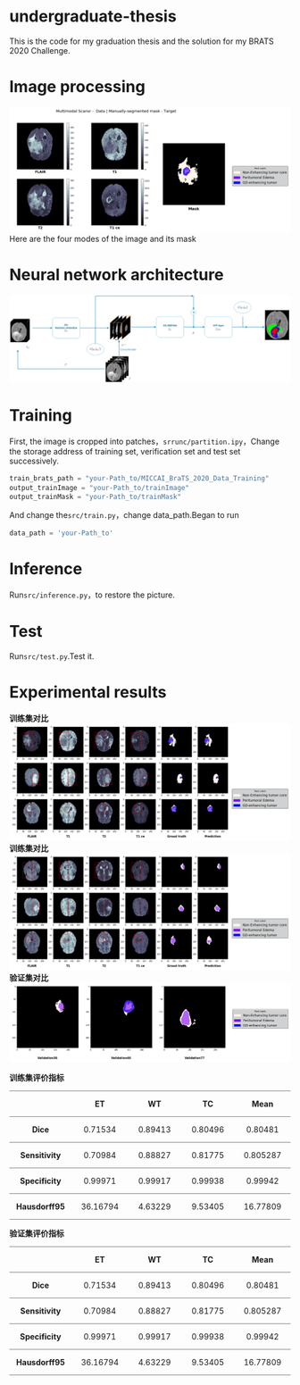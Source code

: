 # undergraduate-thesis
This is the code for my graduation thesis and the solution for my BRATS 2020 Challenge.

# Image processing
![image](/image/data_sample.png)
Here are the four modes of the image and its mask

# Neural network architecture
![4](/image/net图片.jpg)

# Training

First, the image is cropped into patches，`srrunc/partition.ipy`，Change the storage address of training set, verification set and test set successively.

```python
train_brats_path = "your-Path_to/MICCAI_BraTS_2020_Data_Training"
output_trainImage = "your-Path_to/trainImage"
output_trainMask = "your-Path_to/trainMask"
```
And change the`src/train.py`，change data_path.Began to run

```python
data_path = 'your-Path_to'
```

# Inference

Run`src/inference.py`，to restore the picture.

# Test

Run`src/test.py`.Test it.

# Experimental results

**训练集对比**
![Train](/image/对比图.png)
**训练集对比**
![Train](/image/对比图2.png)
**验证集对比**
![Test](/image/验证集对比图.png)

**训练集评价指标**
<table class=MsoTable15Plain2 border=1 cellspacing=0 cellpadding=0
 style='border-collapse:collapse;border:none;mso-border-top-alt:solid #7F7F7F .5pt;
 mso-border-top-themecolor:text1;mso-border-top-themetint:128;mso-border-bottom-alt:
 solid #7F7F7F .5pt;mso-border-bottom-themecolor:text1;mso-border-bottom-themetint:
 128;mso-yfti-tbllook:1184;mso-padding-alt:0cm 5.4pt 0cm 5.4pt'>
 <tr style='mso-yfti-irow:-1;mso-yfti-firstrow:yes;mso-yfti-lastfirstrow:yes'>
  <td width=111 style='width:82.95pt;border-top:solid #7F7F7F 1.0pt;mso-border-top-themecolor:
  text1;mso-border-top-themetint:128;border-left:none;border-bottom:solid #7F7F7F 1.0pt;
  mso-border-bottom-themecolor:text1;mso-border-bottom-themetint:128;
  border-right:none;mso-border-top-alt:solid #7F7F7F .5pt;mso-border-top-themecolor:
  text1;mso-border-top-themetint:128;mso-border-bottom-alt:solid #7F7F7F .5pt;
  mso-border-bottom-themecolor:text1;mso-border-bottom-themetint:128;
  padding:0cm 5.4pt 0cm 5.4pt'>
  <p class=MsoNormal align=center style='text-align:center;mso-yfti-cnfc:5'><b><span
  lang=EN-US><o:p>&nbsp;</o:p></span></b></p>
  </td>
  <td width=111 style='width:82.95pt;border-top:solid #7F7F7F 1.0pt;mso-border-top-themecolor:
  text1;mso-border-top-themetint:128;border-left:none;border-bottom:solid #7F7F7F 1.0pt;
  mso-border-bottom-themecolor:text1;mso-border-bottom-themetint:128;
  border-right:none;mso-border-top-alt:solid #7F7F7F .5pt;mso-border-top-themecolor:
  text1;mso-border-top-themetint:128;mso-border-bottom-alt:solid #7F7F7F .5pt;
  mso-border-bottom-themecolor:text1;mso-border-bottom-themetint:128;
  padding:0cm 5.4pt 0cm 5.4pt'>
  <p class=MsoNormal align=center style='text-align:center;mso-yfti-cnfc:1'><b><span
  lang=EN-US>ET<o:p></o:p></span></b></p>
  </td>
  <td width=111 style='width:82.95pt;border-top:solid #7F7F7F 1.0pt;mso-border-top-themecolor:
  text1;mso-border-top-themetint:128;border-left:none;border-bottom:solid #7F7F7F 1.0pt;
  mso-border-bottom-themecolor:text1;mso-border-bottom-themetint:128;
  border-right:none;mso-border-top-alt:solid #7F7F7F .5pt;mso-border-top-themecolor:
  text1;mso-border-top-themetint:128;mso-border-bottom-alt:solid #7F7F7F .5pt;
  mso-border-bottom-themecolor:text1;mso-border-bottom-themetint:128;
  padding:0cm 5.4pt 0cm 5.4pt'>
  <p class=MsoNormal align=center style='text-align:center;mso-yfti-cnfc:1'><b><span
  lang=EN-US>WT<o:p></o:p></span></b></p>
  </td>
  <td width=111 style='width:82.95pt;border-top:solid #7F7F7F 1.0pt;mso-border-top-themecolor:
  text1;mso-border-top-themetint:128;border-left:none;border-bottom:solid #7F7F7F 1.0pt;
  mso-border-bottom-themecolor:text1;mso-border-bottom-themetint:128;
  border-right:none;mso-border-top-alt:solid #7F7F7F .5pt;mso-border-top-themecolor:
  text1;mso-border-top-themetint:128;mso-border-bottom-alt:solid #7F7F7F .5pt;
  mso-border-bottom-themecolor:text1;mso-border-bottom-themetint:128;
  padding:0cm 5.4pt 0cm 5.4pt'>
  <p class=MsoNormal align=center style='text-align:center;mso-yfti-cnfc:1'><b><span
  lang=EN-US>TC<o:p></o:p></span></b></p>
  </td>
  <td width=111 style='width:83.0pt;border-top:solid #7F7F7F 1.0pt;mso-border-top-themecolor:
  text1;mso-border-top-themetint:128;border-left:none;border-bottom:solid #7F7F7F 1.0pt;
  mso-border-bottom-themecolor:text1;mso-border-bottom-themetint:128;
  border-right:none;mso-border-top-alt:solid #7F7F7F .5pt;mso-border-top-themecolor:
  text1;mso-border-top-themetint:128;mso-border-bottom-alt:solid #7F7F7F .5pt;
  mso-border-bottom-themecolor:text1;mso-border-bottom-themetint:128;
  padding:0cm 5.4pt 0cm 5.4pt'>
  <p class=MsoNormal align=center style='text-align:center;mso-yfti-cnfc:1'><b><span
  lang=EN-US>Mean<o:p></o:p></span></b></p>
  </td>
 </tr>
 <tr style='mso-yfti-irow:0'>
  <td width=111 style='width:82.95pt;border:none;border-bottom:solid #7F7F7F 1.0pt;
  mso-border-bottom-themecolor:text1;mso-border-bottom-themetint:128;
  mso-border-top-alt:solid #7F7F7F .5pt;mso-border-top-themecolor:text1;
  mso-border-top-themetint:128;mso-border-top-alt:solid #7F7F7F .5pt;
  mso-border-top-themecolor:text1;mso-border-top-themetint:128;mso-border-bottom-alt:
  solid #7F7F7F .5pt;mso-border-bottom-themecolor:text1;mso-border-bottom-themetint:
  128;padding:0cm 5.4pt 0cm 5.4pt'>
  <p class=MsoNormal align=center style='text-align:center;mso-yfti-cnfc:68'><b><span
  lang=EN-US>Dice<o:p></o:p></span></b></p>
  </td>
  <td width=111 style='width:82.95pt;border:none;border-bottom:solid #7F7F7F 1.0pt;
  mso-border-bottom-themecolor:text1;mso-border-bottom-themetint:128;
  mso-border-top-alt:solid #7F7F7F .5pt;mso-border-top-themecolor:text1;
  mso-border-top-themetint:128;mso-border-top-alt:solid #7F7F7F .5pt;
  mso-border-top-themecolor:text1;mso-border-top-themetint:128;mso-border-bottom-alt:
  solid #7F7F7F .5pt;mso-border-bottom-themecolor:text1;mso-border-bottom-themetint:
  128;padding:0cm 5.4pt 0cm 5.4pt'>
  <p class=MsoNormal align=center style='text-align:center;mso-yfti-cnfc:64'><span
  lang=EN-US>0.71534<o:p></o:p></span></p>
  </td>
  <td width=111 style='width:82.95pt;border:none;border-bottom:solid #7F7F7F 1.0pt;
  mso-border-bottom-themecolor:text1;mso-border-bottom-themetint:128;
  mso-border-top-alt:solid #7F7F7F .5pt;mso-border-top-themecolor:text1;
  mso-border-top-themetint:128;mso-border-top-alt:solid #7F7F7F .5pt;
  mso-border-top-themecolor:text1;mso-border-top-themetint:128;mso-border-bottom-alt:
  solid #7F7F7F .5pt;mso-border-bottom-themecolor:text1;mso-border-bottom-themetint:
  128;padding:0cm 5.4pt 0cm 5.4pt'>
  <p class=MsoNormal align=center style='text-align:center;mso-yfti-cnfc:64'><span
  lang=EN-US>0.89413<o:p></o:p></span></p>
  </td>
  <td width=111 style='width:82.95pt;border:none;border-bottom:solid #7F7F7F 1.0pt;
  mso-border-bottom-themecolor:text1;mso-border-bottom-themetint:128;
  mso-border-top-alt:solid #7F7F7F .5pt;mso-border-top-themecolor:text1;
  mso-border-top-themetint:128;mso-border-top-alt:solid #7F7F7F .5pt;
  mso-border-top-themecolor:text1;mso-border-top-themetint:128;mso-border-bottom-alt:
  solid #7F7F7F .5pt;mso-border-bottom-themecolor:text1;mso-border-bottom-themetint:
  128;padding:0cm 5.4pt 0cm 5.4pt'>
  <p class=MsoNormal align=center style='text-align:center;mso-yfti-cnfc:64'><span
  lang=EN-US>0.80496<o:p></o:p></span></p>
  </td>
  <td width=111 style='width:83.0pt;border:none;border-bottom:solid #7F7F7F 1.0pt;
  mso-border-bottom-themecolor:text1;mso-border-bottom-themetint:128;
  mso-border-top-alt:solid #7F7F7F .5pt;mso-border-top-themecolor:text1;
  mso-border-top-themetint:128;mso-border-top-alt:solid #7F7F7F .5pt;
  mso-border-top-themecolor:text1;mso-border-top-themetint:128;mso-border-bottom-alt:
  solid #7F7F7F .5pt;mso-border-bottom-themecolor:text1;mso-border-bottom-themetint:
  128;padding:0cm 5.4pt 0cm 5.4pt'>
  <p class=MsoNormal align=center style='text-align:center;mso-yfti-cnfc:64'><span
  lang=EN-US>0.80481<o:p></o:p></span></p>
  </td>
 </tr>
 <tr style='mso-yfti-irow:1'>
  <td width=111 style='width:82.95pt;border:none;padding:0cm 5.4pt 0cm 5.4pt'>
  <p class=MsoNormal align=center style='text-align:center;mso-yfti-cnfc:4'><b><span
  lang=EN-US>Sensitivity<o:p></o:p></span></b></p>
  </td>
  <td width=111 style='width:82.95pt;border:none;padding:0cm 5.4pt 0cm 5.4pt'>
  <p class=MsoNormal align=center style='text-align:center'><span lang=EN-US>0.70984<o:p></o:p></span></p>
  </td>
  <td width=111 style='width:82.95pt;border:none;padding:0cm 5.4pt 0cm 5.4pt'>
  <p class=MsoNormal align=center style='text-align:center'><span lang=EN-US>0.88827<o:p></o:p></span></p>
  </td>
  <td width=111 style='width:82.95pt;border:none;padding:0cm 5.4pt 0cm 5.4pt'>
  <p class=MsoNormal align=center style='text-align:center'><span lang=EN-US>0.81775<o:p></o:p></span></p>
  </td>
  <td width=111 style='width:83.0pt;border:none;padding:0cm 5.4pt 0cm 5.4pt'>
  <p class=MsoNormal align=center style='text-align:center'><span lang=EN-US>0.805287<o:p></o:p></span></p>
  </td>
 </tr>
 <tr style='mso-yfti-irow:2'>
  <td width=111 style='width:82.95pt;border-top:solid #7F7F7F 1.0pt;mso-border-top-themecolor:
  text1;mso-border-top-themetint:128;border-left:none;border-bottom:solid #7F7F7F 1.0pt;
  mso-border-bottom-themecolor:text1;mso-border-bottom-themetint:128;
  border-right:none;mso-border-top-alt:solid #7F7F7F .5pt;mso-border-top-themecolor:
  text1;mso-border-top-themetint:128;mso-border-bottom-alt:solid #7F7F7F .5pt;
  mso-border-bottom-themecolor:text1;mso-border-bottom-themetint:128;
  padding:0cm 5.4pt 0cm 5.4pt'>
  <p class=MsoNormal align=center style='text-align:center;mso-yfti-cnfc:68'><b><span
  lang=EN-US>Specificity<o:p></o:p></span></b></p>
  </td>
  <td width=111 style='width:82.95pt;border-top:solid #7F7F7F 1.0pt;mso-border-top-themecolor:
  text1;mso-border-top-themetint:128;border-left:none;border-bottom:solid #7F7F7F 1.0pt;
  mso-border-bottom-themecolor:text1;mso-border-bottom-themetint:128;
  border-right:none;mso-border-top-alt:solid #7F7F7F .5pt;mso-border-top-themecolor:
  text1;mso-border-top-themetint:128;mso-border-bottom-alt:solid #7F7F7F .5pt;
  mso-border-bottom-themecolor:text1;mso-border-bottom-themetint:128;
  padding:0cm 5.4pt 0cm 5.4pt'>
  <p class=MsoNormal align=center style='text-align:center;mso-yfti-cnfc:64'><span
  lang=EN-US>0.99971<o:p></o:p></span></p>
  </td>
  <td width=111 style='width:82.95pt;border-top:solid #7F7F7F 1.0pt;mso-border-top-themecolor:
  text1;mso-border-top-themetint:128;border-left:none;border-bottom:solid #7F7F7F 1.0pt;
  mso-border-bottom-themecolor:text1;mso-border-bottom-themetint:128;
  border-right:none;mso-border-top-alt:solid #7F7F7F .5pt;mso-border-top-themecolor:
  text1;mso-border-top-themetint:128;mso-border-bottom-alt:solid #7F7F7F .5pt;
  mso-border-bottom-themecolor:text1;mso-border-bottom-themetint:128;
  padding:0cm 5.4pt 0cm 5.4pt'>
  <p class=MsoNormal align=center style='text-align:center;mso-yfti-cnfc:64'><span
  lang=EN-US>0.99917<o:p></o:p></span></p>
  </td>
  <td width=111 style='width:82.95pt;border-top:solid #7F7F7F 1.0pt;mso-border-top-themecolor:
  text1;mso-border-top-themetint:128;border-left:none;border-bottom:solid #7F7F7F 1.0pt;
  mso-border-bottom-themecolor:text1;mso-border-bottom-themetint:128;
  border-right:none;mso-border-top-alt:solid #7F7F7F .5pt;mso-border-top-themecolor:
  text1;mso-border-top-themetint:128;mso-border-bottom-alt:solid #7F7F7F .5pt;
  mso-border-bottom-themecolor:text1;mso-border-bottom-themetint:128;
  padding:0cm 5.4pt 0cm 5.4pt'>
  <p class=MsoNormal align=center style='text-align:center;mso-yfti-cnfc:64'><span
  lang=EN-US>0.99938<o:p></o:p></span></p>
  </td>
  <td width=111 style='width:83.0pt;border-top:solid #7F7F7F 1.0pt;mso-border-top-themecolor:
  text1;mso-border-top-themetint:128;border-left:none;border-bottom:solid #7F7F7F 1.0pt;
  mso-border-bottom-themecolor:text1;mso-border-bottom-themetint:128;
  border-right:none;mso-border-top-alt:solid #7F7F7F .5pt;mso-border-top-themecolor:
  text1;mso-border-top-themetint:128;mso-border-bottom-alt:solid #7F7F7F .5pt;
  mso-border-bottom-themecolor:text1;mso-border-bottom-themetint:128;
  padding:0cm 5.4pt 0cm 5.4pt'>
  <p class=MsoNormal align=center style='text-align:center;mso-yfti-cnfc:64'><span
  lang=EN-US>0.99942<o:p></o:p></span></p>
  </td>
 </tr>
 <tr style='mso-yfti-irow:3;mso-yfti-lastrow:yes'>
  <td width=111 style='width:82.95pt;border:none;border-bottom:solid #7F7F7F 1.0pt;
  mso-border-bottom-themecolor:text1;mso-border-bottom-themetint:128;
  mso-border-bottom-alt:solid #7F7F7F .5pt;mso-border-bottom-themecolor:text1;
  mso-border-bottom-themetint:128;padding:0cm 5.4pt 0cm 5.4pt'>
  <p class=MsoNormal align=center style='text-align:center;mso-yfti-cnfc:4'><b><span
  lang=EN-US>Hausdorff95<o:p></o:p></span></b></p>
  </td>
  <td width=111 style='width:82.95pt;border:none;border-bottom:solid #7F7F7F 1.0pt;
  mso-border-bottom-themecolor:text1;mso-border-bottom-themetint:128;
  mso-border-bottom-alt:solid #7F7F7F .5pt;mso-border-bottom-themecolor:text1;
  mso-border-bottom-themetint:128;padding:0cm 5.4pt 0cm 5.4pt'>
  <p class=MsoNormal align=center style='text-align:center'><span lang=EN-US>36.16794<o:p></o:p></span></p>
  </td>
  <td width=111 style='width:82.95pt;border:none;border-bottom:solid #7F7F7F 1.0pt;
  mso-border-bottom-themecolor:text1;mso-border-bottom-themetint:128;
  mso-border-bottom-alt:solid #7F7F7F .5pt;mso-border-bottom-themecolor:text1;
  mso-border-bottom-themetint:128;padding:0cm 5.4pt 0cm 5.4pt'>
  <p class=MsoNormal align=center style='text-align:center'><span lang=EN-US>4.63229<o:p></o:p></span></p>
  </td>
  <td width=111 style='width:82.95pt;border:none;border-bottom:solid #7F7F7F 1.0pt;
  mso-border-bottom-themecolor:text1;mso-border-bottom-themetint:128;
  mso-border-bottom-alt:solid #7F7F7F .5pt;mso-border-bottom-themecolor:text1;
  mso-border-bottom-themetint:128;padding:0cm 5.4pt 0cm 5.4pt'>
  <p class=MsoNormal align=center style='text-align:center'><span lang=EN-US>9.53405<o:p></o:p></span></p>
  </td>
  <td width=111 style='width:83.0pt;border:none;border-bottom:solid #7F7F7F 1.0pt;
  mso-border-bottom-themecolor:text1;mso-border-bottom-themetint:128;
  mso-border-bottom-alt:solid #7F7F7F .5pt;mso-border-bottom-themecolor:text1;
  mso-border-bottom-themetint:128;padding:0cm 5.4pt 0cm 5.4pt'>
  <p class=MsoNormal align=center style='text-align:center'><span lang=EN-US>16.77809<o:p></o:p></span></p>
  </td>
 </tr>
</table>

**验证集评价指标**
<table class=MsoTable15Plain2 border=1 cellspacing=0 cellpadding=0
 style='border-collapse:collapse;border:none;mso-border-top-alt:solid #7F7F7F .5pt;
 mso-border-top-themecolor:text1;mso-border-top-themetint:128;mso-border-bottom-alt:
 solid #7F7F7F .5pt;mso-border-bottom-themecolor:text1;mso-border-bottom-themetint:
 128;mso-yfti-tbllook:1184;mso-padding-alt:0cm 5.4pt 0cm 5.4pt'>
 <tr style='mso-yfti-irow:-1;mso-yfti-firstrow:yes;mso-yfti-lastfirstrow:yes'>
  <td width=111 style='width:82.95pt;border-top:solid #7F7F7F 1.0pt;mso-border-top-themecolor:
  text1;mso-border-top-themetint:128;border-left:none;border-bottom:solid #7F7F7F 1.0pt;
  mso-border-bottom-themecolor:text1;mso-border-bottom-themetint:128;
  border-right:none;mso-border-top-alt:solid #7F7F7F .5pt;mso-border-top-themecolor:
  text1;mso-border-top-themetint:128;mso-border-bottom-alt:solid #7F7F7F .5pt;
  mso-border-bottom-themecolor:text1;mso-border-bottom-themetint:128;
  padding:0cm 5.4pt 0cm 5.4pt'>
  <p class=MsoNormal align=center style='text-align:center;mso-yfti-cnfc:5'><b><span
  lang=EN-US><o:p>&nbsp;</o:p></span></b></p>
  </td>
  <td width=111 style='width:82.95pt;border-top:solid #7F7F7F 1.0pt;mso-border-top-themecolor:
  text1;mso-border-top-themetint:128;border-left:none;border-bottom:solid #7F7F7F 1.0pt;
  mso-border-bottom-themecolor:text1;mso-border-bottom-themetint:128;
  border-right:none;mso-border-top-alt:solid #7F7F7F .5pt;mso-border-top-themecolor:
  text1;mso-border-top-themetint:128;mso-border-bottom-alt:solid #7F7F7F .5pt;
  mso-border-bottom-themecolor:text1;mso-border-bottom-themetint:128;
  padding:0cm 5.4pt 0cm 5.4pt'>
  <p class=MsoNormal align=center style='text-align:center;mso-yfti-cnfc:1'><b><span
  lang=EN-US>ET<o:p></o:p></span></b></p>
  </td>
  <td width=111 style='width:82.95pt;border-top:solid #7F7F7F 1.0pt;mso-border-top-themecolor:
  text1;mso-border-top-themetint:128;border-left:none;border-bottom:solid #7F7F7F 1.0pt;
  mso-border-bottom-themecolor:text1;mso-border-bottom-themetint:128;
  border-right:none;mso-border-top-alt:solid #7F7F7F .5pt;mso-border-top-themecolor:
  text1;mso-border-top-themetint:128;mso-border-bottom-alt:solid #7F7F7F .5pt;
  mso-border-bottom-themecolor:text1;mso-border-bottom-themetint:128;
  padding:0cm 5.4pt 0cm 5.4pt'>
  <p class=MsoNormal align=center style='text-align:center;mso-yfti-cnfc:1'><b><span
  lang=EN-US>WT<o:p></o:p></span></b></p>
  </td>
  <td width=111 style='width:82.95pt;border-top:solid #7F7F7F 1.0pt;mso-border-top-themecolor:
  text1;mso-border-top-themetint:128;border-left:none;border-bottom:solid #7F7F7F 1.0pt;
  mso-border-bottom-themecolor:text1;mso-border-bottom-themetint:128;
  border-right:none;mso-border-top-alt:solid #7F7F7F .5pt;mso-border-top-themecolor:
  text1;mso-border-top-themetint:128;mso-border-bottom-alt:solid #7F7F7F .5pt;
  mso-border-bottom-themecolor:text1;mso-border-bottom-themetint:128;
  padding:0cm 5.4pt 0cm 5.4pt'>
  <p class=MsoNormal align=center style='text-align:center;mso-yfti-cnfc:1'><b><span
  lang=EN-US>TC<o:p></o:p></span></b></p>
  </td>
  <td width=111 style='width:83.0pt;border-top:solid #7F7F7F 1.0pt;mso-border-top-themecolor:
  text1;mso-border-top-themetint:128;border-left:none;border-bottom:solid #7F7F7F 1.0pt;
  mso-border-bottom-themecolor:text1;mso-border-bottom-themetint:128;
  border-right:none;mso-border-top-alt:solid #7F7F7F .5pt;mso-border-top-themecolor:
  text1;mso-border-top-themetint:128;mso-border-bottom-alt:solid #7F7F7F .5pt;
  mso-border-bottom-themecolor:text1;mso-border-bottom-themetint:128;
  padding:0cm 5.4pt 0cm 5.4pt'>
  <p class=MsoNormal align=center style='text-align:center;mso-yfti-cnfc:1'><b><span
  lang=EN-US>Mean<o:p></o:p></span></b></p>
  </td>
 </tr>
 <tr style='mso-yfti-irow:0'>
  <td width=111 style='width:82.95pt;border:none;border-bottom:solid #7F7F7F 1.0pt;
  mso-border-bottom-themecolor:text1;mso-border-bottom-themetint:128;
  mso-border-top-alt:solid #7F7F7F .5pt;mso-border-top-themecolor:text1;
  mso-border-top-themetint:128;mso-border-top-alt:solid #7F7F7F .5pt;
  mso-border-top-themecolor:text1;mso-border-top-themetint:128;mso-border-bottom-alt:
  solid #7F7F7F .5pt;mso-border-bottom-themecolor:text1;mso-border-bottom-themetint:
  128;padding:0cm 5.4pt 0cm 5.4pt'>
  <p class=MsoNormal align=center style='text-align:center;mso-yfti-cnfc:68'><b><span
  lang=EN-US>Dice<o:p></o:p></span></b></p>
  </td>
  <td width=111 style='width:82.95pt;border:none;border-bottom:solid #7F7F7F 1.0pt;
  mso-border-bottom-themecolor:text1;mso-border-bottom-themetint:128;
  mso-border-top-alt:solid #7F7F7F .5pt;mso-border-top-themecolor:text1;
  mso-border-top-themetint:128;mso-border-top-alt:solid #7F7F7F .5pt;
  mso-border-top-themecolor:text1;mso-border-top-themetint:128;mso-border-bottom-alt:
  solid #7F7F7F .5pt;mso-border-bottom-themecolor:text1;mso-border-bottom-themetint:
  128;padding:0cm 5.4pt 0cm 5.4pt'>
  <p class=MsoNormal align=center style='text-align:center;mso-yfti-cnfc:64'><span
  lang=EN-US>0.71534</span></p>
  </td>
  <td width=111 style='width:82.95pt;border:none;border-bottom:solid #7F7F7F 1.0pt;
  mso-border-bottom-themecolor:text1;mso-border-bottom-themetint:128;
  mso-border-top-alt:solid #7F7F7F .5pt;mso-border-top-themecolor:text1;
  mso-border-top-themetint:128;mso-border-top-alt:solid #7F7F7F .5pt;
  mso-border-top-themecolor:text1;mso-border-top-themetint:128;mso-border-bottom-alt:
  solid #7F7F7F .5pt;mso-border-bottom-themecolor:text1;mso-border-bottom-themetint:
  128;padding:0cm 5.4pt 0cm 5.4pt'>
  <p class=MsoNormal align=center style='text-align:center;mso-yfti-cnfc:64'><span
  lang=EN-US>0.89413</span></p>
  </td>
  <td width=111 style='width:82.95pt;border:none;border-bottom:solid #7F7F7F 1.0pt;
  mso-border-bottom-themecolor:text1;mso-border-bottom-themetint:128;
  mso-border-top-alt:solid #7F7F7F .5pt;mso-border-top-themecolor:text1;
  mso-border-top-themetint:128;mso-border-top-alt:solid #7F7F7F .5pt;
  mso-border-top-themecolor:text1;mso-border-top-themetint:128;mso-border-bottom-alt:
  solid #7F7F7F .5pt;mso-border-bottom-themecolor:text1;mso-border-bottom-themetint:
  128;padding:0cm 5.4pt 0cm 5.4pt'>
  <p class=MsoNormal align=center style='text-align:center;mso-yfti-cnfc:64'><span
  lang=EN-US>0.80496</span></p>
  </td>
  <td width=111 style='width:83.0pt;border:none;border-bottom:solid #7F7F7F 1.0pt;
  mso-border-bottom-themecolor:text1;mso-border-bottom-themetint:128;
  mso-border-top-alt:solid #7F7F7F .5pt;mso-border-top-themecolor:text1;
  mso-border-top-themetint:128;mso-border-top-alt:solid #7F7F7F .5pt;
  mso-border-top-themecolor:text1;mso-border-top-themetint:128;mso-border-bottom-alt:
  solid #7F7F7F .5pt;mso-border-bottom-themecolor:text1;mso-border-bottom-themetint:
  128;padding:0cm 5.4pt 0cm 5.4pt'>
  <p class=MsoNormal align=center style='text-align:center;mso-yfti-cnfc:64'><span
  lang=EN-US>0.80481</span></p>
  </td>
 </tr>
 <tr style='mso-yfti-irow:1'>
  <td width=111 style='width:82.95pt;border:none;padding:0cm 5.4pt 0cm 5.4pt'>
  <p class=MsoNormal align=center style='text-align:center;mso-yfti-cnfc:4'><b><span
  lang=EN-US>Sensitivity<o:p></o:p></span></b></p>
  </td>
  <td width=111 style='width:82.95pt;border:none;padding:0cm 5.4pt 0cm 5.4pt'>
  <p class=MsoNormal align=center style='text-align:center'><span lang=EN-US>0.70984</span></p>
  </td>
  <td width=111 style='width:82.95pt;border:none;padding:0cm 5.4pt 0cm 5.4pt'>
  <p class=MsoNormal align=center style='text-align:center'><span lang=EN-US>0.88827</span></p>
  </td>
  <td width=111 style='width:82.95pt;border:none;padding:0cm 5.4pt 0cm 5.4pt'>
  <p class=MsoNormal align=center style='text-align:center'><span lang=EN-US>0.81775</span></p>
  </td>
  <td width=111 style='width:83.0pt;border:none;padding:0cm 5.4pt 0cm 5.4pt'>
  <p class=MsoNormal align=center style='text-align:center'><span lang=EN-US>0.805287</span></p>
  </td>
 </tr>
 <tr style='mso-yfti-irow:2'>
  <td width=111 style='width:82.95pt;border-top:solid #7F7F7F 1.0pt;mso-border-top-themecolor:
  text1;mso-border-top-themetint:128;border-left:none;border-bottom:solid #7F7F7F 1.0pt;
  mso-border-bottom-themecolor:text1;mso-border-bottom-themetint:128;
  border-right:none;mso-border-top-alt:solid #7F7F7F .5pt;mso-border-top-themecolor:
  text1;mso-border-top-themetint:128;mso-border-bottom-alt:solid #7F7F7F .5pt;
  mso-border-bottom-themecolor:text1;mso-border-bottom-themetint:128;
  padding:0cm 5.4pt 0cm 5.4pt'>
  <p class=MsoNormal align=center style='text-align:center;mso-yfti-cnfc:68'><b><span
  lang=EN-US>Specificity<o:p></o:p></span></b></p>
  </td>
  <td width=111 style='width:82.95pt;border-top:solid #7F7F7F 1.0pt;mso-border-top-themecolor:
  text1;mso-border-top-themetint:128;border-left:none;border-bottom:solid #7F7F7F 1.0pt;
  mso-border-bottom-themecolor:text1;mso-border-bottom-themetint:128;
  border-right:none;mso-border-top-alt:solid #7F7F7F .5pt;mso-border-top-themecolor:
  text1;mso-border-top-themetint:128;mso-border-bottom-alt:solid #7F7F7F .5pt;
  mso-border-bottom-themecolor:text1;mso-border-bottom-themetint:128;
  padding:0cm 5.4pt 0cm 5.4pt'>
  <p class=MsoNormal align=center style='text-align:center;mso-yfti-cnfc:64'><span
  lang=EN-US>0.99971</span></p>
  </td>
  <td width=111 style='width:82.95pt;border-top:solid #7F7F7F 1.0pt;mso-border-top-themecolor:
  text1;mso-border-top-themetint:128;border-left:none;border-bottom:solid #7F7F7F 1.0pt;
  mso-border-bottom-themecolor:text1;mso-border-bottom-themetint:128;
  border-right:none;mso-border-top-alt:solid #7F7F7F .5pt;mso-border-top-themecolor:
  text1;mso-border-top-themetint:128;mso-border-bottom-alt:solid #7F7F7F .5pt;
  mso-border-bottom-themecolor:text1;mso-border-bottom-themetint:128;
  padding:0cm 5.4pt 0cm 5.4pt'>
  <p class=MsoNormal align=center style='text-align:center;mso-yfti-cnfc:64'><span
  lang=EN-US>0.99917</span></p>
  </td>
  <td width=111 style='width:82.95pt;border-top:solid #7F7F7F 1.0pt;mso-border-top-themecolor:
  text1;mso-border-top-themetint:128;border-left:none;border-bottom:solid #7F7F7F 1.0pt;
  mso-border-bottom-themecolor:text1;mso-border-bottom-themetint:128;
  border-right:none;mso-border-top-alt:solid #7F7F7F .5pt;mso-border-top-themecolor:
  text1;mso-border-top-themetint:128;mso-border-bottom-alt:solid #7F7F7F .5pt;
  mso-border-bottom-themecolor:text1;mso-border-bottom-themetint:128;
  padding:0cm 5.4pt 0cm 5.4pt'>
  <p class=MsoNormal align=center style='text-align:center;mso-yfti-cnfc:64'><span
  lang=EN-US>0.99938</span></p>
  </td>
  <td width=111 style='width:83.0pt;border-top:solid #7F7F7F 1.0pt;mso-border-top-themecolor:
  text1;mso-border-top-themetint:128;border-left:none;border-bottom:solid #7F7F7F 1.0pt;
  mso-border-bottom-themecolor:text1;mso-border-bottom-themetint:128;
  border-right:none;mso-border-top-alt:solid #7F7F7F .5pt;mso-border-top-themecolor:
  text1;mso-border-top-themetint:128;mso-border-bottom-alt:solid #7F7F7F .5pt;
  mso-border-bottom-themecolor:text1;mso-border-bottom-themetint:128;
  padding:0cm 5.4pt 0cm 5.4pt'>
  <p class=MsoNormal align=center style='text-align:center;mso-yfti-cnfc:64'><span
  lang=EN-US>0.99942</span></p>
  </td>
 </tr>
 <tr style='mso-yfti-irow:3;mso-yfti-lastrow:yes'>
  <td width=111 style='width:82.95pt;border:none;border-bottom:solid #7F7F7F 1.0pt;
  mso-border-bottom-themecolor:text1;mso-border-bottom-themetint:128;
  mso-border-bottom-alt:solid #7F7F7F .5pt;mso-border-bottom-themecolor:text1;
  mso-border-bottom-themetint:128;padding:0cm 5.4pt 0cm 5.4pt'>
  <p class=MsoNormal align=center style='text-align:center;mso-yfti-cnfc:4'><b><span
  lang=EN-US>Hausdorff95<o:p></o:p></span></b></p>
  </td>
  <td width=111 style='width:82.95pt;border:none;border-bottom:solid #7F7F7F 1.0pt;
  mso-border-bottom-themecolor:text1;mso-border-bottom-themetint:128;
  mso-border-bottom-alt:solid #7F7F7F .5pt;mso-border-bottom-themecolor:text1;
  mso-border-bottom-themetint:128;padding:0cm 5.4pt 0cm 5.4pt'>
  <p class=MsoNormal align=center style='text-align:center'><span lang=EN-US>36.16794</span></p>
  </td>
  <td width=111 style='width:82.95pt;border:none;border-bottom:solid #7F7F7F 1.0pt;
  mso-border-bottom-themecolor:text1;mso-border-bottom-themetint:128;
  mso-border-bottom-alt:solid #7F7F7F .5pt;mso-border-bottom-themecolor:text1;
  mso-border-bottom-themetint:128;padding:0cm 5.4pt 0cm 5.4pt'>
  <p class=MsoNormal align=center style='text-align:center'><span lang=EN-US>4.63229</span></p>
  </td>
  <td width=111 style='width:82.95pt;border:none;border-bottom:solid #7F7F7F 1.0pt;
  mso-border-bottom-themecolor:text1;mso-border-bottom-themetint:128;
  mso-border-bottom-alt:solid #7F7F7F .5pt;mso-border-bottom-themecolor:text1;
  mso-border-bottom-themetint:128;padding:0cm 5.4pt 0cm 5.4pt'>
  <p class=MsoNormal align=center style='text-align:center'><span lang=EN-US>9.53405</span></p>
  </td>
  <td width=111 style='width:83.0pt;border:none;border-bottom:solid #7F7F7F 1.0pt;
  mso-border-bottom-themecolor:text1;mso-border-bottom-themetint:128;
  mso-border-bottom-alt:solid #7F7F7F .5pt;mso-border-bottom-themecolor:text1;
  mso-border-bottom-themetint:128;padding:0cm 5.4pt 0cm 5.4pt'>
  <p class=MsoNormal align=center style='text-align:center'><span lang=EN-US>16.77809</span></p>
  </td>
 </tr>
</table>





